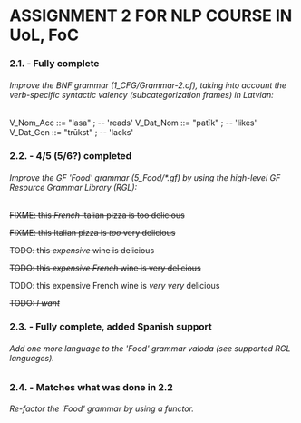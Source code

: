 # ASSIGNMENT 2 FOR NLP COURSE IN UoL, FoC

### 2.1. - Fully complete
###### Improve the BNF grammar (1_CFG/Grammar-2.cf), taking into account the verb-specific syntactic valency (subcategorization frames) in Latvian:

V_Nom_Acc ::= "lasa"   ; -- <who-Nom>  'reads' <what-Acc>
V_Dat_Nom ::= "patīk"  ; -- <whom-Dat> 'likes' <what-Nom>
V_Dat_Gen ::= "trūkst" ; -- <whom-Dat> 'lacks' <what-Gen>

### 2.2. - 4/5 (5/6?) completed

###### Improve the GF 'Food' grammar (5_Food/*.gf) by using the high-level GF Resource Grammar Library (RGL):

~~FIXME: this ~~_French_~~ Italian pizza is too delicious~~

~~FIXME: this Italian pizza is ~~_too_~~ very delicious~~

~~TODO:  this _expensive_ wine is delicious~~

~~TODO:  this _expensive French_ wine is very delicious~~

TODO:  this expensive French wine is _very very_ delicious

~~TODO:  _I want_ <Item>~~

### 2.3. - Fully complete, added Spanish support
###### Add one more language to the 'Food' grammar valoda (see supported RGL languages).

### 2.4. - Matches what was done in 2.2
###### Re-factor the 'Food' grammar by using a functor.